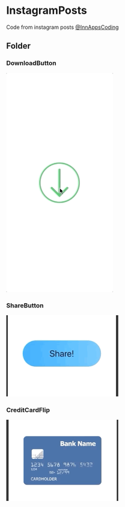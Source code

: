 # InstagramPosts
Code from instagram posts
[@InnAppsCoding](https://www.instagram.com/innappscoding/)

## Folder

### DownloadButton
![](Gifs/DownloadButton.gif)

### ShareButton
![](Gifs/ShareButton.gif)

### CreditCardFlip
![](Gifs/CreditCardFlip.gif)
